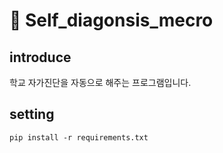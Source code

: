 # 👥 Self_diagonsis_mecro

## introduce
학교 자가진단을 자동으로 해주는 프로그램입니다.

## setting
    pip install -r requirements.txt
    
